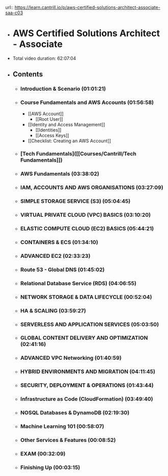 url:: https://learn.cantrill.io/p/aws-certified-solutions-architect-associate-saa-c03

- # AWS Certified Solutions Architect - Associate
- Total video duration: 62:07:04
- ## Contents
	- ### Introduction & Scenario (01:01:21)
	- ### Course Fundamentals and AWS Accounts (01:56:58)
		- [[AWS Account]]
			- [[Root User]]
		- [[Identity and Access Management]]
			- [[Identities]]
			- [[Access Keys]]
		- [[Checklist: Creating an AWS Account]]
	- ### [Tech Fundamentals]([[Courses/Cantrill/Tech Fundamentals]])
	- ### AWS Fundamentals (03:38:02)
	- ### IAM, ACCOUNTS AND AWS ORGANISATIONS (03:27:09)
	- ### SIMPLE STORAGE SERVICE (S3) (05:04:45)
	- ### VIRTUAL PRIVATE CLOUD (VPC) BASICS (03:10:20)
	- ### ELASTIC COMPUTE CLOUD (EC2) BASICS (05:44:21)
	- ### CONTAINERS & ECS (01:34:10)
	- ### ADVANCED EC2 (02:33:23)
	- ### Route 53 - Global DNS (01:45:02)
	- ### Relational Database Service (RDS) (04:06:55)
	- ### NETWORK STORAGE & DATA LIFECYCLE (00:52:04)
	- ### HA & SCALING (03:59:27)
	- ### SERVERLESS AND APPLICATION SERVICES (05:03:50)
	- ### GLOBAL CONTENT DELIVERY AND OPTIMIZATION (02:41:16)
	- ### ADVANCED VPC Networking (01:40:59)
	- ### HYBRID ENVIRONMENTS AND MIGRATION (04:11:45)
	- ### SECURITY, DEPLOYMENT & OPERATIONS (01:43:44)
	- ### Infrastructure as Code (CloudFormation) (03:49:40)
	- ### NOSQL Databases & DynamoDB (02:19:30)
	- ### Machine Learning 101 (00:58:07)
	- ### Other Services & Features (00:08:52)
	- ### EXAM (00:32:09)
	- ### Finishing Up (00:03:15)
